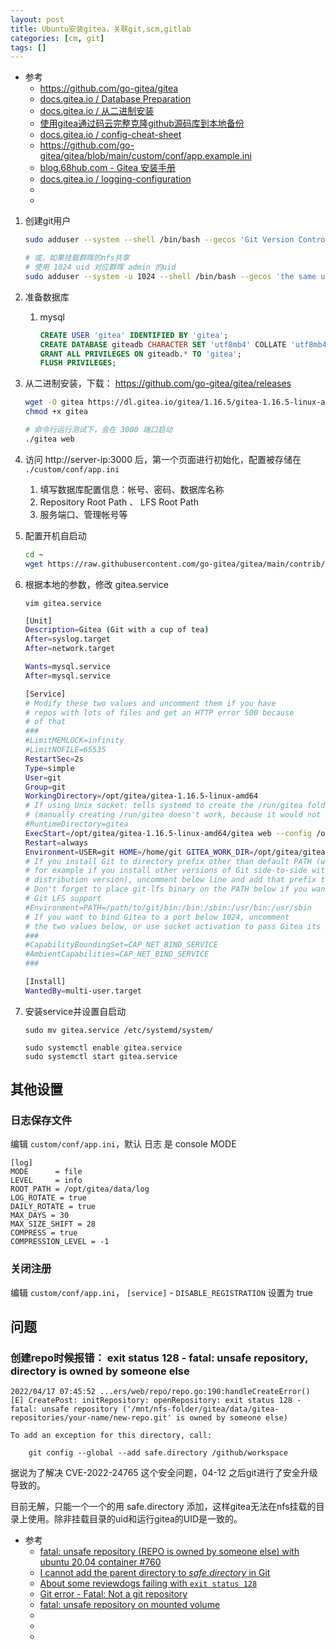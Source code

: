 ```yaml
---
layout: post
title: Ubuntu安装gitea，关联git,scm,gitlab
categories: [cm, git]
tags: []
---
```


* 参考
  * <https://github.com/go-gitea/gitea>
  * [docs.gitea.io / Database Preparation](https://docs.gitea.io/zh-cn/database-prep/)
  * [docs.gitea.io / 从二进制安装 ](https://docs.gitea.io/zh-cn/install-from-binary/)
  * [使用gitea通过码云完整克隆github源码库到本地备份](https://blog.csdn.net/u014038143/article/details/106789620)
  * [docs.gitea.io / config-cheat-sheet](https://docs.gitea.io/en-us/config-cheat-sheet)
  * <https://github.com/go-gitea/gitea/blob/main/custom/conf/app.example.ini>
  * [blog.68hub.com - Gitea 安装手册](https://blog.68hub.com/posts/install-gitea-note/)
  * [docs.gitea.io / logging-configuration](https://docs.gitea.io/en-us/logging-configuration)
  * []()
  * []()



1. 创建git用户
    ~~~sh
    sudo adduser --system --shell /bin/bash --gecos 'Git Version Control' --group --disabled-password --home /home/git git

    # 或，如果挂载群晖的nfs共享
    # 使用 1024 uid 对应群晖 admin 的uid
    sudo adduser --system -u 1024 --shell /bin/bash --gecos 'the same uid as ds918 admin' --group --disabled-password --home /home/synology-admin synology-admin
    ~~~

1. 准备数据库
    1. mysql
        ~~~sql
        CREATE USER 'gitea' IDENTIFIED BY 'gitea';
        CREATE DATABASE giteadb CHARACTER SET 'utf8mb4' COLLATE 'utf8mb4_unicode_ci';
        GRANT ALL PRIVILEGES ON giteadb.* TO 'gitea';
        FLUSH PRIVILEGES;
        ~~~
1. 从二进制安装，下载： <https://github.com/go-gitea/gitea/releases>
    ~~~sh
    wget -O gitea https://dl.gitea.io/gitea/1.16.5/gitea-1.16.5-linux-amd64
    chmod +x gitea

    # 命令行运行测试下，会在 3000 端口启动
    ./gitea web
    ~~~
1. 访问 http://server-ip:3000 后，第一个页面进行初始化，配置被存储在 `./custom/conf/app.ini`
    1. 填写数据库配置信息：帐号、密码、数据库名称
    1. Repository Root Path 、 LFS Root Path
    1. 服务端口、管理帐号等

1. 配置开机自启动
    ~~~sh
    cd ~
    wget https://raw.githubusercontent.com/go-gitea/gitea/main/contrib/systemd/gitea.service
    ~~~

1. 根据本地的参数，修改 gitea.service

    `vim gitea.service`

    ~~~sh
    [Unit]
    Description=Gitea (Git with a cup of tea)
    After=syslog.target
    After=network.target

    Wants=mysql.service
    After=mysql.service

    [Service]
    # Modify these two values and uncomment them if you have
    # repos with lots of files and get an HTTP error 500 because
    # of that
    ###
    #LimitMEMLOCK=infinity
    #LimitNOFILE=65535
    RestartSec=2s
    Type=simple
    User=git
    Group=git
    WorkingDirectory=/opt/gitea/gitea-1.16.5-linux-amd64
    # If using Unix socket: tells systemd to create the /run/gitea folder, which will contain the gitea.sock file
    # (manually creating /run/gitea doesn't work, because it would not persist across reboots)
    #RuntimeDirectory=gitea
    ExecStart=/opt/gitea/gitea-1.16.5-linux-amd64/gitea web --config /opt/gitea/gitea-1.16.5-linux-amd64/custom/conf/app.ini
    Restart=always
    Environment=USER=git HOME=/home/git GITEA_WORK_DIR=/opt/gitea/gitea-1.16.5-linux-amd64
    # If you install Git to directory prefix other than default PATH (which happens
    # for example if you install other versions of Git side-to-side with
    # distribution version), uncomment below line and add that prefix to PATH
    # Don't forget to place git-lfs binary on the PATH below if you want to enable
    # Git LFS support
    #Environment=PATH=/path/to/git/bin:/bin:/sbin:/usr/bin:/usr/sbin
    # If you want to bind Gitea to a port below 1024, uncomment
    # the two values below, or use socket activation to pass Gitea its ports as above
    ###
    #CapabilityBoundingSet=CAP_NET_BIND_SERVICE
    #AmbientCapabilities=CAP_NET_BIND_SERVICE
    ###

    [Install]
    WantedBy=multi-user.target
    ~~~

1. 安装service并设置自启动
    ~~~
    sudo mv gitea.service /etc/systemd/system/

    sudo systemctl enable gitea.service
    sudo systemctl start gitea.service
    ~~~


## 其他设置

### 日志保存文件

编辑 `custom/conf/app.ini`，默认 日志 是 console MODE

~~~
[log]
MODE      = file
LEVEL     = info
ROOT_PATH = /opt/gitea/data/log
LOG_ROTATE = true
DAILY_ROTATE = true
MAX_DAYS = 30
MAX_SIZE_SHIFT = 28
COMPRESS = true
COMPRESSION_LEVEL = -1
~~~


### 关闭注册

编辑 `custom/conf/app.ini`， `[service]` - `DISABLE_REGISTRATION` 设置为 true


## 问题

### 创建repo时候报错： exit status 128 - fatal: unsafe repository, directory is owned by someone else

~~~
2022/04/17 07:45:52 ...ers/web/repo/repo.go:190:handleCreateError() [E] CreatePost: initRepository: openRepository: exit status 128 - fatal: unsafe repository ('/mnt/nfs-folder/gitea/data/gitea-repositories/your-name/new-repo.git' is owned by someone else)

To add an exception for this directory, call:

	git config --global --add safe.directory /github/workspace
~~~

据说为了解决 CVE-2022-24765 这个安全问题，04-12 之后git进行了安全升级导致的。

目前无解，只能一个一个的用 safe.directory 添加，这样gitea无法在nfs挂载的目录上使用。除非挂载目录的uid和运行gitea的UID是一致的。

* 参考
  * [fatal: unsafe repository (REPO is owned by someone else) with ubuntu 20.04 container #760](https://github.com/actions/checkout/issues/760)
  * [I cannot add the parent directory to *safe.directory* in Git](https://stackoverflow.com/questions/71849415/i-cannot-add-the-parent-directory-to-safe-directory-in-git)
  * [About some reviewdogs failing with `exit status 128`](https://zenn.dev/1060ki/articles/322b72dbd6ce42)
  * [Git error - Fatal: Not a git repository](https://www.datree.io/resources/git-error-fatal-not-a-git-repository)
  * [fatal: unsafe repository on mounted volume](https://superuser.com/questions/1716223/fatal-unsafe-repository-on-mounted-volume)
  * []()
  * []()
  * []()






















